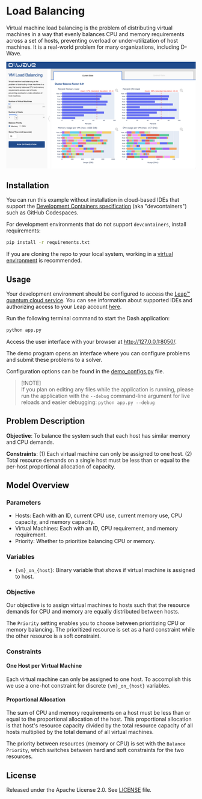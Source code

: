 # Load Balancing

Virtual machine load balancing is the problem of distributing virtual machines in a way that
evenly balances CPU and memory requirements across a set of hosts, preventing overload
or under-utilization of host machines. It is a real-world problem for many organizations, 
including D-Wave.

![Demo Example](static/demo.png)

## Installation
You can run this example without installation in cloud-based IDEs that support the
[Development Containers specification](https://containers.dev/supporting) (aka "devcontainers")
such as GitHub Codespaces.

For development environments that do not support `devcontainers`, install requirements:

```bash
pip install -r requirements.txt
```

If you are cloning the repo to your local system, working in a
[virtual environment](https://docs.python.org/3/library/venv.html) is recommended.

## Usage
Your development environment should be configured to access the
[Leap&trade; quantum cloud service](https://docs.ocean.dwavesys.com/en/stable/overview/sapi.html).
You can see information about supported IDEs and authorizing access to your Leap account
[here](https://docs.dwavesys.com/docs/latest/doc_leap_dev_env.html).

Run the following terminal command to start the Dash application:

```bash
python app.py
```

Access the user interface with your browser at http://127.0.0.1:8050/.

The demo program opens an interface where you can configure problems and submit these problems to
a solver.

Configuration options can be found in the [demo_configs.py](demo_configs.py) file.

> [!NOTE]\
> If you plan on editing any files while the application is running, please run the application
with the `--debug` command-line argument for live reloads and easier debugging:
`python app.py --debug`

## Problem Description

**Objective**: To balance the system such that each host has similar memory and CPU demands.

**Constraints**: (1) Each virtual machine can only be assigned to one host. (2) Total resource
demands on a single host must be less than or equal to the per-host proportional allocation 
of capacity.

## Model Overview

### Parameters
 - Hosts: Each with an ID, current CPU use, current memory use, CPU capacity, and memory capacity.
 - Virtual Machines: Each with an ID, CPU requirement, and memory requirement.
 - Priority: Whether to prioritize balancing CPU or memory.

### Variables
 - `{vm}_on_{host}`: Binary variable that shows if virtual machine is assigned to host.

### Objective
Our objective is to assign virtual machines to hosts such that the resource demands for CPU and
memory are equally distributed between hosts.

The `Priority` setting enables you to choose between prioritizing CPU or memory balancing. The
prioritized resource is set as a hard constraint while the other resource is a soft constraint.

### Constraints
#### One Host per Virtual Machine
Each virtual machine can only be assigned to one host. To accomplish this we use a one-hot
constraint for discrete `{vm}_on_{host}` variables.

#### Proportional Allocation
The sum of CPU and memory requirements on a host must be less than or equal to the
proportional allocation of the host. This proportional allocation is that host's resource 
capacity divided by the total resource capacity of all hosts multiplied by the total demand 
of all virtual machines.

The priority between resources (memory or CPU) is set with the `Balance Priority`, which
switches between hard and soft constraints for the two resources.


## License

Released under the Apache License 2.0. See [LICENSE](LICENSE) file.
